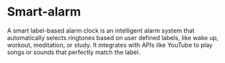 # Smart-alarm
A smart label-based alarm clock is an intelligent alarm system that automatically selects ringtones based on user defined labels, like wake up, workout, meditation, or study. It integrates with APIs like YouTube to play songs or sounds that perfectly match the label.

